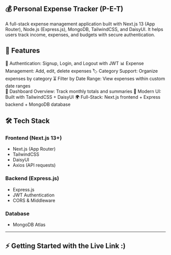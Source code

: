 ## 💰 Personal Expense Tracker (P-E-T)

A full-stack expense management application built with Next.js 13 (App Router), Node.js (Express.js), MongoDB, TailwindCSS, and DaisyUI.
It helps users track income, expenses, and budgets with secure authentication.


## 🚀 Features

🔐 Authentication: Signup, Login, and Logout with JWT
📊 Expense Management: Add, edit, delete expenses
🏷️ Category Support: Organize expenses by category
⏳ Filter by Date Range: View expenses within custom date ranges  
📅 Dashboard Overview: Track monthly totals and summaries
🎨 Modern UI: Built with TailwindCSS + DaisyUI
🌍 Full-Stack: Next.js frontend + Express backend + MongoDB database


## 🛠️ Tech Stack

### **Frontend (Next.js 13+)**
- Next.js (App Router)
- TailwindCSS
- DaisyUI
- Axios (API requests)

### **Backend (Express.js)**
- Express.js
- JWT Authentication
- CORS & Middleware

### **Database**
- MongoDB Atlas  

---

## ⚡ Getting Started with the Live Link :)
